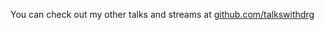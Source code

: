 You can check out my other talks and streams at [github.com/talkswithdrg](http://github.com/talkingwithdrg)
